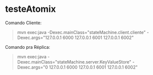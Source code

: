 # testeAtomix

Comando Cliente:
>mvn exec:java -Dexec.mainClass="stateMachine.client.cliente" -Dexec.args="127.0.0.1 6000 127.0.0.1 6001 127.0.0.1 6002"


Comando pra Réplica: 
>mvn exec:java -Dexec.mainClass="stateMachine.server.KeyValueStore" -Dexec.args="0 127.0.0.1 6000 127.0.0.1 6001 127.0.0.1 6002"
